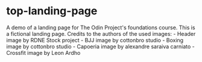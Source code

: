 # top-landing-page
A demo of a landing page for The Odin Project's foundations course.
This is a fictional landing page.
Credits to the authors of the used images:
    - Header image by RDNE Stock project
    - BJJ image by cottonbro studio
    - Boxing image by cottonbro studio
    - Capoeria image by alexandre saraiva carniato
    - Crossfit image by Leon Ardho